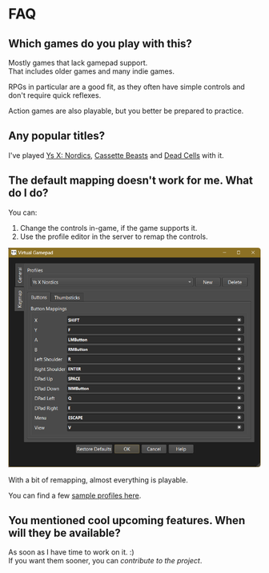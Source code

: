 # FAQ

## Which games do you play with this?

Mostly games that lack gamepad support.  
That includes older games and many indie games.

RPGs in particular are a good fit, as they often have simple controls and don't require quick reflexes.

Action games are also playable, but you better be prepared to practice.

## Any popular titles?

I've played [Ys X: Nordics](https://en.wikipedia.org/wiki/Ys_X:_Nordics), [Cassette Beasts](https://en.wikipedia.org/wiki/Cassette_Beasts) and [Dead Cells](https://en.wikipedia.org/wiki/Dead_Cells) with it.

## The default mapping doesn't work for me. What do I do?

You can:

1. Change the controls in-game, if the game supports it.
2. Use the profile editor in the server to remap the controls.

![Profile Editor](assets/VGP_Profile_Editor.png)

With a bit of remapping, almost everything is playable.  

You can find a few [sample profiles here](https://gist.github.com/kitswas/b7a100954de7dd7dcbe52cd38a27c8cf).

## You mentioned cool upcoming features. When will they be available?

As soon as I have time to work on it. :)  
If you want them sooner, you can _contribute to the project_.
